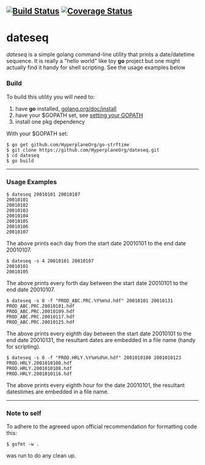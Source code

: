 [![Build Status](https://travis-ci.org/HyperplaneOrg/dateseq.svg?branch=master)](https://travis-ci.org/HyperplaneOrg/dateseq) [![Coverage Status](https://coveralls.io/repos/github/HyperplaneOrg/dateseq/badge.svg?branch=master)](https://coveralls.io/github/HyperplaneOrg/dateseq?branch=master)
---

# dateseq
 _dateseq_ is a simple golang command-line utility that prints a date/datetime sequence. It is really a "hello world" like toy **go** project but one might actually find it handy for shell scripting. See the usage examples below

### Build
To build this utility you will need to:
1. have **go** installed, [golang.org/doc/install](https://golang.org/doc/install)
2. have your $GOPATH set, see [setting your GOPATH](https://github.com/golang/go/wiki/Setting-GOPATH)
3. install one pkg dependency


With your $GOPATH set:

```shell
$ go get github.com/HyperplaneOrg/go-strftime
$ git clone https://github.com/HyperplaneOrg/dateseq.git
$ cd dateseq
$ go build
```

---
### Usage Examples

```shell
$ dateseq 20010101 20010107
20010101
20010102
20010103
20010104
20010105
20010106
20010107
```
The above prints each day from the start date 20010101 to the end date 20010107.

```shell
$ dateseq -s 4 20010101 20010107
20010101
20010105
```
The above prints every forth day between the start date 20010101 to the end date 20010107.

```shell
$ dateseq -s 8 -f "PROD_ABC.PRC.%Y%m%d.hdf" 20010101 20010131
PROD_ABC.PRC.20010101.hdf
PROD_ABC.PRC.20010109.hdf
PROD_ABC.PRC.20010117.hdf
PROD_ABC.PRC.20010125.hdf
```

The above prints every eighth day between the start date 20010101 to the end date 20010131, the resultant dates are embedded in a file name (handy for scripting).


```shell
$ dateseq -s 8 -f "PROD.HRLY.%Y%m%d%H.hdf" 2001010100 2001010123
PROD.HRLY.2001010100.hdf
PROD.HRLY.2001010108.hdf
PROD.HRLY.2001010116.hdf
```

The above prints every eighth hour for the date 20010101, the resultant datestimes are embedded in a file name. 

---
### Note to self
To adhere to the agreeed upon official recommendation for formatting code this:
```shell
$ gofmt -w .
```
was run to do any clean up.

